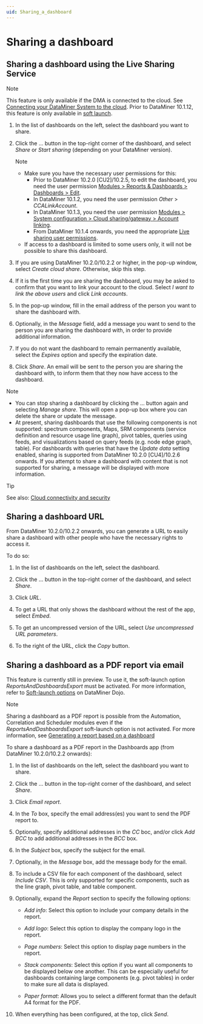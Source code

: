 ```yaml
---
uid: Sharing_a_dashboard
---
```


# Sharing a dashboard

## Sharing a dashboard using the Live Sharing Service

> [!NOTE]
> This feature is only available if the DMA is connected to the cloud. See [Connecting your DataMiner System to the cloud](xref:Connecting_your_DataMiner_System_to_the_cloud). Prior to DataMiner 10.1.12, this feature is only available in [soft launch](https://community.dataminer.services/documentation/soft-launch-options/).

1. In the list of dashboards on the left, select the dashboard you want to share.

1. Click the ... button in the top-right corner of the dashboard, and select *Share* or *Start sharing* (depending on your DataMiner version).

   > [!NOTE]
   >
   > - Make sure you have the necessary user permissions for this:
   >     - Prior to DataMiner 10.2.0 \[CU2\]/10.2.5, to edit the dashboard, you need the user permission [Modules > Reports & Dashboards > Dashboards > Edit](xref:DataMiner_user_permissions#modules--reports--dashboards--dashboards--edit).
   >     - In DataMiner 10.1.2, you need the user permission *Other* > *CCALinkAccount*.
   >     - In DataMiner 10.1.3, you need the user permission [Modules > System configuration > Cloud sharing/gateway > Account linking](xref:DataMiner_user_permissions#modules--system-configuration--cloud-sharinggateway--account-linking).
   >     - From DataMiner 10.1.4 onwards, you need the appropriate [Live sharing user permissions](xref:DataMiner_user_permissions#general--live-sharing).
   > - If access to a dashboard is limited to some users only, it will not be possible to share this dashboard.

1. If you are using DataMiner 10.2.0/10.2.2 or higher, in the pop-up window, select *Create cloud share*. Otherwise, skip this step.

1. If it is the first time you are sharing the dashboard, you may be asked to confirm that you want to link your account to the cloud. Select *I want to link the above users* and click *Link accounts*.

1. In the pop-up window, fill in the email address of the person you want to share the dashboard with.

1. Optionally, in the *Message* field, add a message you want to send to the person you are sharing the dashboard with, in order to provide additional information.

1. If you do not want the dashboard to remain permanently available, select the *Expires* option and specify the expiration date.

1. Click *Share*. An email will be sent to the person you are sharing the dashboard with, to inform them that they now have access to the dashboard.

> [!NOTE]
>
> - You can stop sharing a dashboard by clicking the ... button again and selecting *Manage share*. This will open a pop-up box where you can delete the share or update the message.
> - At present, sharing dashboards that use the following components is not supported: spectrum components, Maps, SRM components (service definition and resource usage line graph), pivot tables, queries using feeds, and visualizations based on query feeds (e.g. node edge graph, table). For dashboards with queries that have the *Update data* setting enabled, sharing is supported from DataMiner 10.2.0 [CU4]/10.2.6 onwards. If you attempt to share a dashboard with content that is not supported for sharing, a message will be displayed with more information.

> [!TIP]
> See also: [Cloud connectivity and security](xref:Cloud_connectivity_and_security)

## Sharing a dashboard URL

From DataMiner 10.2.0/10.2.2 onwards, you can generate a URL to easily share a dashboard with other people who have the necessary rights to access it.

To do so:

1. In the list of dashboards on the left, select the dashboard.

1. Click the ... button in the top-right corner of the dashboard, and select *Share*.

1. Click *URL*.

1. To get a URL that only shows the dashboard without the rest of the app, select *Embed*.

1. To get an uncompressed version of the URL, select *Use uncompressed URL parameters*.

1. To the right of the URL, click the *Copy* button.

## Sharing a dashboard as a PDF report via email

This feature is currently still in preview. To use it, the soft-launch option *ReportsAndDashboardsExport* must be activated. For more information, refer to [Soft-launch options](https://community.dataminer.services/documentation/soft-launch-options/) on DataMiner Dojo.

> [!NOTE]
> Sharing a dashboard as a PDF report is possible from the Automation, Correlation and Scheduler modules even if the *ReportsAndDashboardsExport* soft-launch option is not activated. For more information, see [Generating a report based on a dashboard](xref:Generating_a_report_based_on_a_dashboard)

To share a dashboard as a PDF report in the Dashboards app (from DataMiner 10.2.0/10.2.2 onwards):

1. In the list of dashboards on the left, select the dashboard you want to share.

1. Click the ... button in the top-right corner of the dashboard, and select *Share*.

1. Click *Email report*.

1. In the *To* box, specify the email address(es) you want to send the PDF report to.

1. Optionally, specify additional addresses in the *CC* boc, and/or click *Add BCC* to add additional addresses in the *BCC* box.

1. In the *Subject* box, specify the subject for the email.

1. Optionally, in the *Message* box, add the message body for the email.

1. To include a CSV file for each component of the dashboard, select *Include CSV*. This is only supported for specific components, such as the line graph, pivot table, and table component.

1. Optionally, expand the *Report* section to specify the following options:

   - *Add info*: Select this option to include your company details in the report.

   - *Add logo*: Select this option to display the company logo in the report.

   - *Page numbers*: Select this option to display page numbers in the report.

   - *Stack components*: Select this option if you want all components to be displayed below one another. This can be especially useful for dashboards containing large components (e.g. pivot tables) in order to make sure all data is displayed.

   - *Paper format*: Allows you to select a different format than the default A4 format for the PDF.

1. When everything has been configured, at the top, click *Send*.

